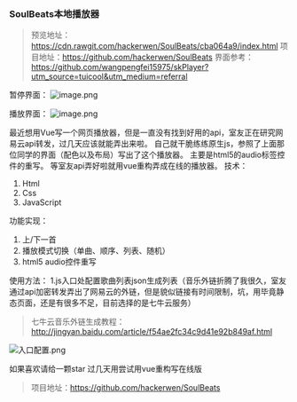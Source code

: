 ### SoulBeats本地播放器

>预览地址：https://cdn.rawgit.com/hackerwen/SoulBeats/cba064a9/index.html
项目地址：https://github.com/hackerwen/SoulBeats
界面参考：https://github.com/wangpengfei15975/skPlayer?utm_source=tuicool&utm_medium=referral

暂停界面：
![image.png](http://upload-images.jianshu.io/upload_images/4869616-86d09dc68110cfdd.png?imageMogr2/auto-orient/strip%7CimageView2/2/w/1240)

播放界面：
![image.png](http://upload-images.jianshu.io/upload_images/4869616-bd63b802a15a4da9.png?imageMogr2/auto-orient/strip%7CimageView2/2/w/1240)


最近想用Vue写一个网页播放器，但是一直没有找到好用的api，室友正在研究网易云api转发，过几天应该就能弄出来啦。
自己就干脆练练原生js，参照了上面那位同学的界面（配色以及布局）写出了这个播放器。
主要是html5的audio标签控件的重写。
等室友api弄好啦就用vue重构弄成在线的播放器。
技术：
1. Html
2. Css
3. JavaScript

功能实现：
1. 上/下一首
2. 播放模式切换（单曲、顺序、列表、随机）
3. html5 audio控件重写

使用方法：
1.js入口处配置歌曲列表json生成列表（音乐外链折腾了我很久，室友通过api加密转发弄出了网易云的外链，但是貌似链接有时间限制，坑，用毕竟静态页面，还是有很多不足，目前选择的是七牛云服务）

>七牛云音乐外链生成教程：http://jingyan.baidu.com/article/f54ae2fc34c9d41e92b849af.html

![入口配置.png](http://upload-images.jianshu.io/upload_images/4869616-8cc01a867c27e212.png?imageMogr2/auto-orient/strip%7CimageView2/2/w/1240)

如果喜欢请给一颗star 过几天用尝试用vue重构写在线版
>项目地址：https://github.com/hackerwen/SoulBeats
